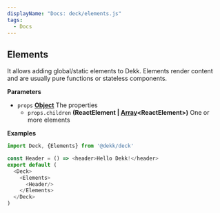 ```yaml
---
displayName: "Docs: deck/elements.js"
tags: 
  - Docs
---
```


<!-- Generated by documentation.js. Update this documentation by updating the source code. -->

## Elements

It allows adding global/static elements to Dekk.
Elements render content and are usually pure functions or stateless
components.

**Parameters**

-   `props` **[Object][1]** The properties
    -   `props.children` **(ReactElement | [Array][2]&lt;ReactElement>)** One or more elements

**Examples**

```javascript
import Deck, {Elements} from '@dekk/deck'

const Header = () => <header>Hello Dekk!</header>
export default (
  <Deck>
    <Elements>
      <Header/>
    </Elements>
  </Deck>
)
```

[1]: https://developer.mozilla.org/docs/Web/JavaScript/Reference/Global_Objects/Object

[2]: https://developer.mozilla.org/docs/Web/JavaScript/Reference/Global_Objects/Array

